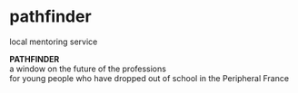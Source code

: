 # pathfinder
local mentoring service

<b>PATHFINDER</b><br>
a window on the future of the professions <br>
for young people who have dropped out of school in the Peripheral France
<br>
<br>
